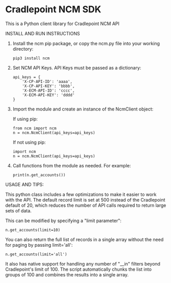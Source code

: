 # Cradlepoint NCM SDK
This is a Python client library for Cradlepoint NCM API

INSTALL AND RUN INSTRUCTIONS

1. Install the ncm pip package, or copy the ncm.py file into your working directory:
    ```
    pip3 install ncm
    ```

2. Set NCM API Keys. API Keys must be passed as a dictionary:
    ```
    api_keys = {
        'X-CP-API-ID': 'aaaa',
        'X-CP-API-KEY': 'bbbb',
        'X-ECM-API-ID': 'cccc',
        'X-ECM-API-KEY': 'dddd'
    }
    ```

3. Import the module and create an instance of the NcmClient object:
   
   If using pip:
    ```
    from ncm import ncm
    n = ncm.NcmClient(api_keys=api_keys)
    ```
   
   If not using pip:
    ```
    import ncm
    n = ncm.NcmClient(api_keys=api_keys)
    ```

4. Call functions from the module as needed. For example:
    ```
    print(n.get_accounts())
    ```
   
USAGE AND TIPS:

This python class includes a few optimizations to make it easier to work with the API.
The default record limit is set at 500 instead of the Cradlepoint default of 20, 
which reduces the number of API calls required to return large sets of data. 

This can be modified by specifying a "limit parameter":
   ```
   n.get_accounts(limit=10)
   ```
You can also return the full list of records in a single array without the need for paging
by passing limit='all':
   ```
   n.get_accounts(limit='all')
   ```
It also has native support for handling any number of "__in" filters beyond Cradlepoint's limit of 100.
The script automatically chunks the list into groups of 100 and combines the results into a single array.
